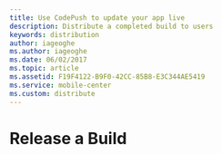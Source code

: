 ```yaml
---
title: Use CodePush to update your app live
description: Distribute a completed build to users
keywords: distribution
author: iageoghe
ms.author: iageoghe
ms.date: 06/02/2017
ms.topic: article
ms.assetid: F19F4122-B9F0-42CC-85B8-E3C344AE5419
ms.service: mobile-center
ms.custom: distribute
---
```


# Release a Build